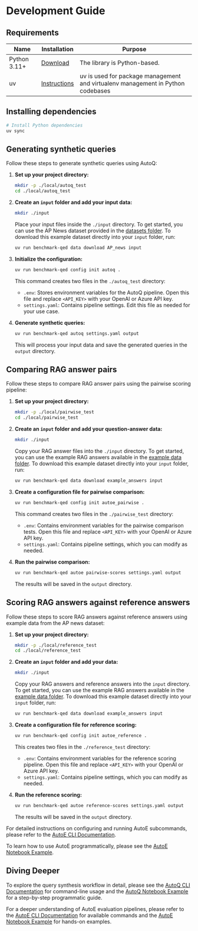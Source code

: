 # Development Guide

## Requirements

| Name                | Installation                                                 | Purpose                                                                             |
| ------------------- | ------------------------------------------------------------ | ----------------------------------------------------------------------------------- |
| Python 3.11+    | [Download](https://www.python.org/downloads/)                | The library is Python-based.                                                        |
| uv              | [Instructions](https://docs.astral.sh/uv/getting-started/installation/) | uv is used for package management and virtualenv management in Python codebases |

## Installing dependencies

```sh
# Install Python dependencies
uv sync
```

## Generating synthetic queries

Follow these steps to generate synthetic queries using AutoQ:

1. **Set up your project directory:**
    ```sh
    mkdir -p ./local/autoq_test
    cd ./local/autoq_test
    ```

2. **Create an `input` folder and add your input data:**
    ```sh
    mkdir ./input
    ```
    Place your input files inside the `./input` directory. To get started, you can use the AP News dataset provided in the [datasets folder](https://github.com/microsoft/benchmark-qed/tree/main/datasets/AP_news/raw_data). To download this example dataset directly into your `input` folder, run:
    ```sh
    uv run benchmark-qed data download AP_news input
    ```

3. **Initialize the configuration:**
    ```sh
    uv run benchmark-qed config init autoq .
    ```
    This command creates two files in the `./autoq_test` directory:
    - `.env`: Stores environment variables for the AutoQ pipeline. Open this file and replace `<API_KEY>` with your OpenAI or Azure API key.
    - `settings.yaml`: Contains pipeline settings. Edit this file as needed for your use case.

4. **Generate synthetic queries:**
    ```sh
    uv run benchmark-qed autoq settings.yaml output
    ```
    This will process your input data and save the generated queries in the `output` directory.

## Comparing RAG answer pairs

Follow these steps to compare RAG answer pairs using the pairwise scoring pipeline:

1. **Set up your project directory:**
    ```sh
    mkdir -p ./local/pairwise_test
    cd ./local/pairwise_test
    ```

2. **Create an `input` folder and add your question-answer data:**
    ```sh
    mkdir ./input
    ```
    Copy your RAG answer files into the `./input` directory. To get started, you can use the example RAG answers available in the [example data folder](https://github.com/microsoft/benchmark-qed/tree/main/docs/notebooks/example_answers). To download this example dataset directly into your `input` folder, run:
    ```sh
    uv run benchmark-qed data download example_answers input
    ```

3. **Create a configuration file for pairwise comparison:**
    ```sh
    uv run benchmark-qed config init autoe_pairwise .
    ```
    This command creates two files in the `./pairwise_test` directory:
    - `.env`: Contains environment variables for the pairwise comparison tests. Open this file and replace `<API_KEY>` with your OpenAI or Azure API key.
    - `settings.yaml`: Contains pipeline settings, which you can modify as needed.

4. **Run the pairwise comparison:**
    ```sh
    uv run benchmark-qed autoe pairwise-scores settings.yaml output
    ```
    The results will be saved in the `output` directory.

## Scoring RAG answers against reference answers
Follow these steps to score RAG answers against reference answers using example data from the AP news dataset:

1. **Set up your project directory:**
    ```sh
    mkdir -p ./local/reference_test
    cd ./local/reference_test
    ```

2. **Create an `input` folder and add your data:**
    ```sh
    mkdir ./input
    ```
    Copy your RAG answers and reference answers into the `input` directory. To get started, you can use the example RAG answers available in the [example data folder](https://github.com/microsoft/benchmark-qed/tree/main/docs/notebooks/example_answers). To download this example dataset directly into your `input` folder, run:
    ```sh
    uv run benchmark-qed data download example_answers input
    ```

3. **Create a configuration file for reference scoring:**
    ```sh
    uv run benchmark-qed config init autoe_reference .
    ```
    This creates two files in the `./reference_test` directory:
    - `.env`: Contains environment variables for the reference scoring pipeline. Open this file and replace `<API_KEY>` with your OpenAI or Azure API key.
    - `settings.yaml`: Contains pipeline settings, which you can modify as needed.

4. **Run the reference scoring:**
    ```sh
    uv run benchmark-qed autoe reference-scores settings.yaml output
    ```
    The results will be saved in the `output` directory.

For detailed instructions on configuring and running AutoE subcommands, please refer to the [AutoE CLI Documentation](cli/autoe.md).

To learn how to use AutoE programmatically, please see the [AutoE Notebook Example](notebooks/autoe.ipynb).

## Diving Deeper
To explore the query synthesis workflow in detail, please see the [AutoQ CLI Documentation](cli/autoq.md) for command-line usage and the [AutoQ Notebook Example](notebooks/autoq.ipynb) for a step-by-step programmatic guide.

For a deeper understanding of AutoE evaluation pipelines, please refer to the [AutoE CLI Documentation](cli/autoe.md) for available commands and the [AutoE Notebook Example](notebooks/autoe.ipynb) for hands-on examples.


